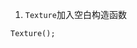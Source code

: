 1. `Texture`加入空白构造函数
```
Texture();
```
<!--stackedit_data:
eyJoaXN0b3J5IjpbLTEyMTM0NTYwOTJdfQ==
-->